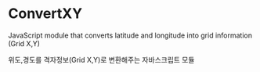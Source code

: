 # ConvertXY

JavaScript module that converts latitude and longitude into grid information (Grid X,Y)

위도,경도를 격자정보(Grid X,Y)로 변환해주는 자바스크립트 모듈

